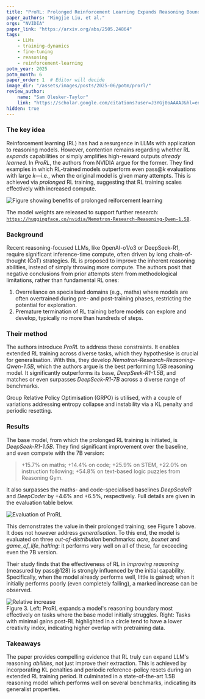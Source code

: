 ```yaml
---
title: "ProRL: Prolonged Reinforcement Learning Expands Reasoning Boundaries in Large Language Models"
paper_authors: "Mingjie Liu, et al."
orgs: "NVIDIA"
paper_link: "https://arxiv.org/abs/2505.24864"
tags:
    - LLMs
    - training-dynamics
    - fine-tuning
    - reasoning
    - reinforcement-learning
potm_year: 2025
potm_month: 6
paper_order: 1  # Editor will decide
image_dir: "/assets/images/posts/2025-06/potm/prorl/"
review_author:
    name: "Sam Olesker-Taylor"
    link: "https://scholar.google.com/citations?user=J3YGj0oAAAAJ&hl=en"
hidden: true
---
```


### The key idea

Reinforcement learning (RL) has had a resurgence in LLMs with application to reasoning models. However, contention remains regarding whether RL *expands* capabilities or simply amplifies high-reward outputs *already learned*. In *ProRL*, the authors from NVIDIA argue for the former. They find examples in which RL-trained models outperform even pass@*k* evaluations with large *k*—i.e., when the original model is given many attempts. This is achieved via *prolonged* RL training, suggesting that RL training scales effectively with increased compute.

<img src="{{ page.image_dir | append: 'figure_1.png' | relative_url }}" alt="Figure showing benefits of prolonged reiforcement learning">

The model weights are released to support further research: [`https://huggingface.co/nvidia/Nemotron-Research-Reasoning-Qwen-1.5B`](https://huggingface.co/nvidia/Nemotron-Research-Reasoning-Qwen-1.5B).

### Background

Recent reasoning-focused LLMs, like OpenAI-o1/o3 or DeepSeek-R1, require significant inference-time compute, often driven by long chain-of-thought (CoT) strategies. RL is proposed to improve the inherent reasoning abilities, instead of simply throwing more compute. The authors posit that negative conclusions from prior attempts stem from methodological limitations, rather than fundamental RL ones:

1.  Overreliance on specialised domains (e.g., maths) where models are often overtrained during pre- and post-training phases, restricting the potential for exploration.
2.  Premature termination of RL training before models can explore and develop, typically no more than hundreds of steps.

### Their method

The authors introduce *ProRL* to address these constraints. It enables extended RL training across diverse tasks, which they hypothesise is crucial for generalisation. With this, they develop *Nemotron-Research-Reasoning-Qwen-1.5B*, which the authors argue is the best performing 1.5B reasoning model. It significantly outperforms its base, *DeepSeek-R1-1.5B*, and matches or even surpasses *DeepSeek-R1-7B* across a diverse range of benchmarks.

Group Relative Policy Optimisation (GRPO) is utilised, with a couple of variations addressing entropy collapse and instability via a KL penalty and periodic resetting.

### Results

The base model, from which the prolonged RL training is initiated, is *DeepSeek-R1-1.5B*. They find significant improvement over the baseline, and even compete with the 7B version:
    
>   +15.7% on maths; +14.4% on code; +25.9% on STEM, +22.0% on instruction following; +54.8% on text-based logic puzzles from Reasoning Gym.

It also surpasses the maths- and code-specialised baselines *DeepScaleR* and *DeepCoder* by +4.6% and +6.5%, respectively. Full details are given in the evaluation table below.

<img src="{{ page.image_dir | append: 'tables.png' | relative_url }}" alt="Evaluation of ProRL">

This demonstrates the value in their prolonged training; see Figure 1 above. It does not however address *generalisation*. To this end, the model is evaluated on three *out-of-distribution* benchmarks: *acre*, *boxnet* and *game\_of\_life\_halting*: it performs very well on all of these, far exceeding even the 7B version.

Their study finds that the effectiveness of RL in *improving reasoning* (measured by pass@128) is strongly influenced by the initial capability. Specifically, when the model already performs well, little is gained; when it initially performs poorly (even completely failing), a marked increase can be observed.

<img src="{{ page.image_dir | append: 'figure_3.png' | relative_url }}" alt="Relative increase">
<figcaption>Figure 3. Left: ProRL expands a model's reasoning boundary most effectively on tasks where the base model initially struggles. Right: Tasks with minimal gains post-RL highlighted in a circle tend to have a lower creativity index, indicating higher overlap with pretraining data.</figcaption>


### Takeaways

The paper provides compelling evidence that RL truly can expand LLM's reasoning *abilities*, not just improve their extraction. This is achieved by incorporating KL penalties and periodic reference-policy resets during an extended RL training period. It culminated in a state-of-the-art 1.5B reasoning model which performs well on several benchmarks, indicating its generalist properties.
